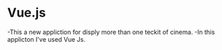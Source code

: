 # Vue.js

-This a new appliction for disply more than one teckit of cinema.
-In this applicton I've used Vue Js.
